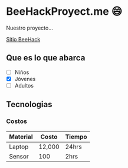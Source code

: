 # BeeHackProyect.me :smile:
Nuestro proyecto...

[Sitio BeeHack](https://thehackinglabs.com/beehack)

## Que es lo que abarca
-[ ] Niños
-[X] Jóvenes
-[ ] Adultos

## Tecnologias

### Costos
Material | Costo | Tiempo
---------|-------|-------
Laptop |12,000 |24hrs
Sensor| 100 |2hrs
